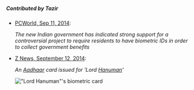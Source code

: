 ##### Contributed by Tazir

* [PCWorld, Sep 11, 2014](https://archive.today/xezB4):

  *The new Indian government has indicated strong support for a controversial project to
   require residents to have biometric IDs in order to collect government benefits*

* [Z News, September 12, 2014](https://archive.today/jOsgG):

  *An
   [Aadhaar](https://en.wikipedia.org/wiki/Unique_Identification_Authority_of_India)
   card issued for 'Lord [Hanuman](https://en.wikipedia.org/wiki/Hanuman)'*

  !["Lord Hanuman"'s biometric card](https://archive.is/jOsgG/adabe8c2b9bee18f9a229f23fec4bc2a06dc43a5.jpg)

